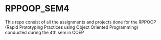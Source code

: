 # RPPOOP_SEM4
This repo consist of all the assignments and projects done for the RPPOOP (Rapid Prototyping Practices using Object Oriented Programming) conducted during the 4th sem in COEP
